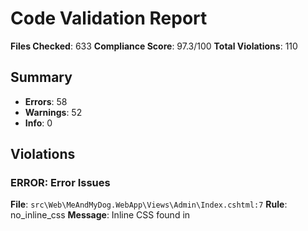 # Code Validation Report
**Files Checked**: 633
**Compliance Score**: 97.3/100
**Total Violations**: 110

## Summary
- **Errors**: 58
- **Warnings**: 52
- **Info**: 0

## Violations
### ERROR: Error Issues
**File**: `src\Web\MeAndMyDog.WebApp\Views\Admin\Index.cshtml:7`
**Rule**: no_inline_css
**Message**: Inline CSS found in <style> tag
**Suggestion**: Move CSS to a separate .css file in wwwroot/css/ and reference it with a <link> tag

**File**: `src\Web\MeAndMyDog.WebApp\Views\Admin\Index.cshtml:606`
**Rule**: no_style_attributes
**Message**: Inline style attribute found: style="--stat-color: var(--admin-primary);"
**Suggestion**: Use CSS classes instead of inline styles

**File**: `src\Web\MeAndMyDog.WebApp\Views\Admin\Index.cshtml:621`
**Rule**: no_style_attributes
**Message**: Inline style attribute found: style="--stat-color: var(--admin-success);"
**Suggestion**: Use CSS classes instead of inline styles

**File**: `src\Web\MeAndMyDog.WebApp\Views\Admin\Index.cshtml:636`
**Rule**: no_style_attributes
**Message**: Inline style attribute found: style="--stat-color: var(--admin-warning);"
**Suggestion**: Use CSS classes instead of inline styles

**File**: `src\Web\MeAndMyDog.WebApp\Views\Admin\Index.cshtml:651`
**Rule**: no_style_attributes
**Message**: Inline style attribute found: style="--stat-color: var(--admin-info);"
**Suggestion**: Use CSS classes instead of inline styles

**File**: `src\Web\MeAndMyDog.WebApp\Views\Admin\Index.cshtml:733`
**Rule**: no_style_attributes
**Message**: Inline style attribute found: style="width: 98%"
**Suggestion**: Use CSS classes instead of inline styles

**File**: `src\Web\MeAndMyDog.WebApp\Views\Admin\Index.cshtml:747`
**Rule**: no_style_attributes
**Message**: Inline style attribute found: style="width: 65%"
**Suggestion**: Use CSS classes instead of inline styles

**File**: `src\Web\MeAndMyDog.WebApp\Views\Admin\Index.cshtml:761`
**Rule**: no_style_attributes
**Message**: Inline style attribute found: style="width: 92%"
**Suggestion**: Use CSS classes instead of inline styles

**File**: `src\Web\MeAndMyDog.WebApp\Views\Admin\Index.cshtml:1169`
**Rule**: no_style_attributes
**Message**: Inline style attribute found: style="--stat-color: var(--admin-warning);"
**Suggestion**: Use CSS classes instead of inline styles

**File**: `src\Web\MeAndMyDog.WebApp\Views\Admin\Index.cshtml:1173`
**Rule**: no_style_attributes
**Message**: Inline style attribute found: style="--stat-color: var(--admin-success);"
**Suggestion**: Use CSS classes instead of inline styles

**File**: `src\Web\MeAndMyDog.WebApp\Views\Admin\Index.cshtml:1177`
**Rule**: no_style_attributes
**Message**: Inline style attribute found: style="--stat-color: var(--admin-danger);"
**Suggestion**: Use CSS classes instead of inline styles

**File**: `src\Web\MeAndMyDog.WebApp\Views\Admin\Index.cshtml:1181`
**Rule**: no_style_attributes
**Message**: Inline style attribute found: style="--stat-color: var(--admin-info);"
**Suggestion**: Use CSS classes instead of inline styles

**File**: `src\Web\MeAndMyDog.WebApp\Views\Admin\Index.cshtml:1193`
**Rule**: no_style_attributes
**Message**: Inline style attribute found: style="width: auto;"
**Suggestion**: Use CSS classes instead of inline styles

**File**: `src\Web\MeAndMyDog.WebApp\Views\Admin\Index.cshtml:1200`
**Rule**: no_style_attributes
**Message**: Inline style attribute found: style="width: auto;"
**Suggestion**: Use CSS classes instead of inline styles

**File**: `src\Web\MeAndMyDog.WebApp\Views\Shared\_Navigation.cshtml:53`
**Rule**: no_style_attributes
**Message**: Inline style attribute found: style="display: none;"
**Suggestion**: Use CSS classes instead of inline styles

**File**: `src\Web\MeAndMyDog.WebApp\Views\Shared\_Navigation.cshtml:82`
**Rule**: no_style_attributes
**Message**: Inline style attribute found: style="display: none;"
**Suggestion**: Use CSS classes instead of inline styles

**File**: `src\Web\MeAndMyDog.WebApp\Controllers\API\UserSettingsApiController.cs:103`
**Rule**: no_incomplete_implementations
**Message**: Incomplete implementation: TODO comment found
**Suggestion**: Complete the implementation before committing

**File**: `src\Web\MeAndMyDog.WebApp\Controllers\API\UserSettingsApiController.cs:126`
**Rule**: no_incomplete_implementations
**Message**: Incomplete implementation: TODO comment found
**Suggestion**: Complete the implementation before committing

**File**: `src\Web\MeAndMyDog.WebApp\Controllers\API\UserSettingsApiController.cs:349`
**Rule**: no_incomplete_implementations
**Message**: Incomplete implementation: TODO comment found
**Suggestion**: Complete the implementation before committing

**File**: `src\Web\MeAndMyDog.WebApp\Controllers\API\UserSettingsApiController.cs:500`
**Rule**: no_incomplete_implementations
**Message**: Incomplete implementation: TODO comment found
**Suggestion**: Complete the implementation before committing

**File**: `src\Web\MeAndMyDog.WebApp\Views\AccountSettings\Index.cshtml:979`
**Rule**: no_inline_css
**Message**: Inline CSS found in <style> tag
**Suggestion**: Move CSS to a separate .css file in wwwroot/css/ and reference it with a <link> tag

**File**: `src\Web\MeAndMyDog.WebApp\Views\AccountSettings\Index.cshtml:75`
**Rule**: no_style_attributes
**Message**: Inline style attribute found: style="`width: ${passwordStrength}%`"
**Suggestion**: Use CSS classes instead of inline styles

**File**: `src\Web\MeAndMyDog.WebApp\Views\AccountSettings\Index.cshtml:639`
**Rule**: no_style_attributes
**Message**: Inline style attribute found: style="display: none;"
**Suggestion**: Use CSS classes instead of inline styles

**File**: `src\Web\MeAndMyDog.WebApp\Views\AccountSettings\Index.cshtml:734`
**Rule**: no_style_attributes
**Message**: Inline style attribute found: style="display: none;"
**Suggestion**: Use CSS classes instead of inline styles

**File**: `src\Web\MeAndMyDog.WebApp\Views\AccountSettings\Index.cshtml:783`
**Rule**: no_style_attributes
**Message**: Inline style attribute found: style="display: none;"
**Suggestion**: Use CSS classes instead of inline styles

**File**: `src\Web\MeAndMyDog.WebApp\Views\AccountSettings\Index.cshtml:908`
**Rule**: no_style_attributes
**Message**: Inline style attribute found: style="display: none;"
**Suggestion**: Use CSS classes instead of inline styles

**File**: `src\Web\MeAndMyDog.WebApp\Views\Search\Index.cshtml:18`
**Rule**: no_inline_javascript
**Message**: Inline JavaScript found in <script> tag
**Suggestion**: Move JavaScript to a separate .js file in wwwroot/js/ and reference it with <script src="">

**File**: `src\Web\MeAndMyDog.WebApp\Views\Search\Index.cshtml:23`
**Rule**: no_inline_javascript
**Message**: Inline JavaScript found in <script> tag
**Suggestion**: Move JavaScript to a separate .js file in wwwroot/js/ and reference it with <script src="">

**File**: `src\Web\MeAndMyDog.WebApp\Views\Search\Index.cshtml:26`
**Rule**: no_inline_javascript
**Message**: Inline JavaScript found in <script> tag
**Suggestion**: Move JavaScript to a separate .js file in wwwroot/js/ and reference it with <script src="">

**File**: `src\Web\MeAndMyDog.WebApp\Views\Profile\Index.cshtml:10`
**Rule**: no_inline_css
**Message**: Inline CSS found in <style> tag
**Suggestion**: Move CSS to a separate .css file in wwwroot/css/ and reference it with a <link> tag

**File**: `src\Web\MeAndMyDog.WebApp\Views\Profile\Index.cshtml:2824`
**Rule**: no_style_attributes
**Message**: Inline style attribute found: style="`width: ${(kycVerificationStep / 4 * 100)}%`"
**Suggestion**: Use CSS classes instead of inline styles

**File**: `src\Web\MeAndMyDog.WebApp\Views\Profile\Index.cshtml:3232`
**Rule**: no_style_attributes
**Message**: Inline style attribute found: style="width: 66%"
**Suggestion**: Use CSS classes instead of inline styles

**File**: `src\Web\MeAndMyDog.WebApp\Views\Profile\Index.cshtml:3241`
**Rule**: no_style_attributes
**Message**: Inline style attribute found: style="width: 85%"
**Suggestion**: Use CSS classes instead of inline styles

**File**: `src\Web\MeAndMyDog.WebApp\Views\Profile\Index.cshtml:434`
**Rule**: no_inline_javascript
**Message**: Inline JavaScript found in <script> tag
**Suggestion**: Move JavaScript to a separate .js file in wwwroot/js/ and reference it with <script src="">

**File**: `src\Web\MeAndMyDog.WebApp\Views\Pets\Index.cshtml:317`
**Rule**: no_inline_css
**Message**: Inline CSS found in <style> tag
**Suggestion**: Move CSS to a separate .css file in wwwroot/css/ and reference it with a <link> tag

**File**: `src\Web\MeAndMyDog.WebApp\Views\Pets\Index.cshtml:370`
**Rule**: no_inline_javascript
**Message**: Inline JavaScript found in <script> tag
**Suggestion**: Move JavaScript to a separate .js file in wwwroot/js/ and reference it with <script src="">

**File**: `src\Web\MeAndMyDog.WebApp\Views\Home\Index.cshtml:187`
**Rule**: no_style_attributes
**Message**: Inline style attribute found: style="{ transform: `translateX(-${activeProviderIndex * 100}%)` }"
**Suggestion**: Use CSS classes instead of inline styles

**File**: `src\Web\MeAndMyDog.WebApp\Views\Home\Index.cshtml:463`
**Rule**: no_style_attributes
**Message**: Inline style attribute found: style="`transition-delay: ${1600 + (index * 200)}ms;`"
**Suggestion**: Use CSS classes instead of inline styles

**File**: `src\Web\MeAndMyDog.WebApp\Views\PetHealth\Index.cshtml:7`
**Rule**: no_inline_css
**Message**: Inline CSS found in <style> tag
**Suggestion**: Move CSS to a separate .css file in wwwroot/css/ and reference it with a <link> tag

**File**: `src\Web\MeAndMyDog.WebApp\Views\PetHealth\Index.cshtml:376`
**Rule**: no_inline_javascript
**Message**: Inline JavaScript found in <script> tag
**Suggestion**: Move JavaScript to a separate .js file in wwwroot/js/ and reference it with <script src="">

**File**: `src\Web\MeAndMyDog.WebApp\Views\Messages\Index.cshtml:435`
**Rule**: no_style_attributes
**Message**: Inline style attribute found: style="max-height: 120px;"
**Suggestion**: Use CSS classes instead of inline styles

**File**: `src\Web\MeAndMyDog.WebApp\Views\Messages\Index.cshtml:1033`
**Rule**: no_inline_javascript
**Message**: Inline JavaScript found in <script> tag
**Suggestion**: Move JavaScript to a separate .js file in wwwroot/js/ and reference it with <script src="">

**File**: `src\Web\MeAndMyDog.WebApp\Services\ApiRoleNavigationService.cs:55`
**Rule**: no_incomplete_implementations
**Message**: Incomplete implementation: TODO comment found
**Suggestion**: Complete the implementation before committing

**File**: `src\Web\MeAndMyDog.WebApp\Services\ApiAuthService.cs:36`
**Rule**: class_single_per_file
**Message**: Multiple public classes found in file: ApiAuthService, UserInfo, ProviderEligibilityInfo, ApiResponse
**Suggestion**: Move class "ApiAuthService" to its own file: ApiAuthService.cs

**File**: `src\Web\MeAndMyDog.WebApp\Services\ApiAuthService.cs:145`
**Rule**: class_single_per_file
**Message**: Multiple public classes found in file: ApiAuthService, UserInfo, ProviderEligibilityInfo, ApiResponse
**Suggestion**: Move class "UserInfo" to its own file: UserInfo.cs

**File**: `src\Web\MeAndMyDog.WebApp\Services\ApiAuthService.cs:158`
**Rule**: class_single_per_file
**Message**: Multiple public classes found in file: ApiAuthService, UserInfo, ProviderEligibilityInfo, ApiResponse
**Suggestion**: Move class "ProviderEligibilityInfo" to its own file: ProviderEligibilityInfo.cs

**File**: `src\Web\MeAndMyDog.WebApp\Services\ApiAuthService.cs:168`
**Rule**: class_single_per_file
**Message**: Multiple public classes found in file: ApiAuthService, UserInfo, ProviderEligibilityInfo, ApiResponse
**Suggestion**: Move class "ApiResponse" to its own file: ApiResponse.cs

**File**: `src\Web\MeAndMyDog.WebApp\Views\Shared\_RoleSwitcher.cshtml:95`
**Rule**: no_inline_css
**Message**: Inline CSS found in <style> tag
**Suggestion**: Move CSS to a separate .css file in wwwroot/css/ and reference it with a <link> tag

**File**: `src\Web\MeAndMyDog.WebApp\Views\Shared\_RoleSwitcher.cshtml:46`
**Rule**: no_inline_javascript
**Message**: Inline JavaScript found in <script> tag
**Suggestion**: Move JavaScript to a separate .js file in wwwroot/js/ and reference it with <script src="">

**File**: `src\Web\MeAndMyDog.WebApp\Models\NavigationModels.cs:2`
**Rule**: class_single_per_file
**Message**: Multiple public classes found in file: UserNavigationContext, UserRole, NavigationMenuItem
**Suggestion**: Move class "UserNavigationContext" to its own file: UserNavigationContext.cs

**File**: `src\Web\MeAndMyDog.WebApp\Models\NavigationModels.cs:38`
**Rule**: class_single_per_file
**Message**: Multiple public classes found in file: UserNavigationContext, UserRole, NavigationMenuItem
**Suggestion**: Move class "UserRole" to its own file: UserRole.cs

**File**: `src\Web\MeAndMyDog.WebApp\Models\NavigationModels.cs:79`
**Rule**: class_single_per_file
**Message**: Multiple public classes found in file: UserNavigationContext, UserRole, NavigationMenuItem
**Suggestion**: Move class "NavigationMenuItem" to its own file: NavigationMenuItem.cs

**File**: `src\API\MeAndMyDog.API\Services\Implementations\ProviderUpgradeService.cs:109`
**Rule**: no_incomplete_implementations
**Message**: Incomplete implementation: TODO comment found
**Suggestion**: Complete the implementation before committing

**File**: `src\API\MeAndMyDog.API\Services\FriendshipValidationService.cs:6`
**Rule**: class_single_per_file
**Message**: Multiple public classes found in file: FriendshipValidationService, ConversationValidationResult, FriendshipStatusInfo
**Suggestion**: Move class "FriendshipValidationService" to its own file: FriendshipValidationService.cs

**File**: `src\API\MeAndMyDog.API\Services\FriendshipValidationService.cs:208`
**Rule**: class_single_per_file
**Message**: Multiple public classes found in file: FriendshipValidationService, ConversationValidationResult, FriendshipStatusInfo
**Suggestion**: Move class "ConversationValidationResult" to its own file: ConversationValidationResult.cs

**File**: `src\API\MeAndMyDog.API\Services\FriendshipValidationService.cs:229`
**Rule**: class_single_per_file
**Message**: Multiple public classes found in file: FriendshipValidationService, ConversationValidationResult, FriendshipStatusInfo
**Suggestion**: Move class "FriendshipStatusInfo" to its own file: FriendshipStatusInfo.cs

**File**: `src\Web\MeAndMyDog.WebApp\Views\Shared\_Layout.cshtml:58`
**Rule**: no_inline_javascript
**Message**: Inline JavaScript found in <script> tag
**Suggestion**: Move JavaScript to a separate .js file in wwwroot/js/ and reference it with <script src="">

**File**: `src\Web\MeAndMyDog.WebApp\Views\Shared\_Layout.cshtml:39`
**Rule**: no_inline_event_handlers
**Message**: Inline event handler found: onload
**Suggestion**: Use addEventListener in a separate JavaScript file or use a JavaScript framework event binding

### WARNING: Warning Issues
**File**: `src\API\MeAndMyDog.API\Models\DTOs\Common\ApiResponseT.cs:1`
**Rule**: xml_documentation_required
**Message**: Public class "ApiResponse" missing XML documentation
**Suggestion**: Add /// <summary> documentation above class "ApiResponse"

**File**: `src\Web\MeAndMyDog.WebApp\Controllers\API\StripeWebhookController.cs:1`
**Rule**: xml_documentation_required
**Message**: Public class "StripeWebhookController" missing XML documentation
**Suggestion**: Add /// <summary> documentation above class "StripeWebhookController"

**File**: `src\API\MeAndMyDog.API\Models\DTOs\Common\ApiResponse.cs:1`
**Rule**: xml_documentation_required
**Message**: Public class "ApiResponse" missing XML documentation
**Suggestion**: Add /// <summary> documentation above class "ApiResponse"

**File**: `src\API\MeAndMyDog.API\Models\DTOs\Friends\FriendDto.cs:1`
**Rule**: xml_documentation_required
**Message**: Public class "FriendDto" missing XML documentation
**Suggestion**: Add /// <summary> documentation above class "FriendDto"

**File**: `src\API\MeAndMyDog.API\Models\DTOs\Friends\UserBasicInfoDto.cs:1`
**Rule**: xml_documentation_required
**Message**: Public class "UserBasicInfoDto" missing XML documentation
**Suggestion**: Add /// <summary> documentation above class "UserBasicInfoDto"

**File**: `src\API\MeAndMyDog.API\Models\DTOs\Friends\FriendRequestDto.cs:1`
**Rule**: xml_documentation_required
**Message**: Public class "FriendRequestDto" missing XML documentation
**Suggestion**: Add /// <summary> documentation above class "FriendRequestDto"

**File**: `src\Web\MeAndMyDog.WebApp\Controllers\API\UserSettingsApiController.cs:1`
**Rule**: xml_documentation_required
**Message**: Public class "UserSettingsApiController" missing XML documentation
**Suggestion**: Add /// <summary> documentation above class "UserSettingsApiController"

**File**: `src\Web\MeAndMyDog.WebApp\Models\DTOs\Billing\DeleteAccountDto.cs:1`
**Rule**: xml_documentation_required
**Message**: Public class "DeleteAccountDto" missing XML documentation
**Suggestion**: Add /// <summary> documentation above class "DeleteAccountDto"

**File**: `src\Web\MeAndMyDog.WebApp\Models\DTOs\Billing\TaxInfoDto.cs:1`
**Rule**: xml_documentation_required
**Message**: Public class "TaxInfoDto" missing XML documentation
**Suggestion**: Add /// <summary> documentation above class "TaxInfoDto"

**File**: `src\Web\MeAndMyDog.WebApp\Models\DTOs\Billing\ChangePlanDto.cs:1`
**Rule**: xml_documentation_required
**Message**: Public class "ChangePlanDto" missing XML documentation
**Suggestion**: Add /// <summary> documentation above class "ChangePlanDto"

**File**: `src\Web\MeAndMyDog.WebApp\Models\DTOs\Billing\AddPaymentMethodDto.cs:1`
**Rule**: xml_documentation_required
**Message**: Public class "AddPaymentMethodDto" missing XML documentation
**Suggestion**: Add /// <summary> documentation above class "AddPaymentMethodDto"

**File**: `src\Web\MeAndMyDog.WebApp\Models\DTOs\Billing\BillingHistoryDto.cs:1`
**Rule**: xml_documentation_required
**Message**: Public class "BillingHistoryDto" missing XML documentation
**Suggestion**: Add /// <summary> documentation above class "BillingHistoryDto"

**File**: `src\Web\MeAndMyDog.WebApp\Models\DTOs\Billing\PaymentMethodDto.cs:1`
**Rule**: xml_documentation_required
**Message**: Public class "PaymentMethodDto" missing XML documentation
**Suggestion**: Add /// <summary> documentation above class "PaymentMethodDto"

**File**: `src\Web\MeAndMyDog.WebApp\Models\DTOs\Billing\SubscriptionDto.cs:1`
**Rule**: xml_documentation_required
**Message**: Public class "SubscriptionDto" missing XML documentation
**Suggestion**: Add /// <summary> documentation above class "SubscriptionDto"

**File**: `src\Web\MeAndMyDog.WebApp\Models\DTOs\UserProfileDto.cs:1`
**Rule**: xml_documentation_required
**Message**: Public class "UserProfileDto" missing XML documentation
**Suggestion**: Add /// <summary> documentation above class "UserProfileDto"

**File**: `src\Web\MeAndMyDog.WebApp\Models\DTOs\TwoFactorAuth\TwoFactorStatusDto.cs:1`
**Rule**: xml_documentation_required
**Message**: Public class "TwoFactorStatusDto" missing XML documentation
**Suggestion**: Add /// <summary> documentation above class "TwoFactorStatusDto"

**File**: `src\Web\MeAndMyDog.WebApp\Models\DTOs\TwoFactorAuth\Disable2FADto.cs:1`
**Rule**: xml_documentation_required
**Message**: Public class "Disable2FADto" missing XML documentation
**Suggestion**: Add /// <summary> documentation above class "Disable2FADto"

**File**: `src\Web\MeAndMyDog.WebApp\Models\DTOs\TwoFactorAuth\Verify2FADto.cs:1`
**Rule**: xml_documentation_required
**Message**: Public class "Verify2FADto" missing XML documentation
**Suggestion**: Add /// <summary> documentation above class "Verify2FADto"

**File**: `src\Web\MeAndMyDog.WebApp\Models\DTOs\TwoFactorAuth\Setup2FAResponseDto.cs:1`
**Rule**: xml_documentation_required
**Message**: Public class "Setup2FAResponseDto" missing XML documentation
**Suggestion**: Add /// <summary> documentation above class "Setup2FAResponseDto"

**File**: `src\Web\MeAndMyDog.WebApp\Models\DTOs\TwoFactorAuth\Enable2FADto.cs:1`
**Rule**: xml_documentation_required
**Message**: Public class "Enable2FADto" missing XML documentation
**Suggestion**: Add /// <summary> documentation above class "Enable2FADto"

**File**: `src\Web\MeAndMyDog.WebApp\Models\DTOs\UserProfile\PrivacySettingsDto.cs:1`
**Rule**: xml_documentation_required
**Message**: Public class "PrivacySettingsDto" missing XML documentation
**Suggestion**: Add /// <summary> documentation above class "PrivacySettingsDto"

**File**: `src\Web\MeAndMyDog.WebApp\Models\DTOs\UserProfile\NotificationPreferencesDto.cs:1`
**Rule**: xml_documentation_required
**Message**: Public class "NotificationPreferencesDto" missing XML documentation
**Suggestion**: Add /// <summary> documentation above class "NotificationPreferencesDto"

**File**: `src\Web\MeAndMyDog.WebApp\Models\DTOs\UserProfile\SessionDto.cs:1`
**Rule**: xml_documentation_required
**Message**: Public class "SessionDto" missing XML documentation
**Suggestion**: Add /// <summary> documentation above class "SessionDto"

**File**: `src\Web\MeAndMyDog.WebApp\Models\DTOs\UserProfile\ChangePasswordDto.cs:1`
**Rule**: xml_documentation_required
**Message**: Public class "ChangePasswordDto" missing XML documentation
**Suggestion**: Add /// <summary> documentation above class "ChangePasswordDto"

**File**: `src\Web\MeAndMyDog.WebApp\Models\DTOs\UserProfile\UpdateUserProfileDto.cs:1`
**Rule**: xml_documentation_required
**Message**: Public class "UpdateUserProfileDto" missing XML documentation
**Suggestion**: Add /// <summary> documentation above class "UpdateUserProfileDto"

**File**: `src\Web\MeAndMyDog.WebApp\Controllers\AccountSettingsController.cs:1`
**Rule**: xml_documentation_required
**Message**: Public class "AccountSettingsController" missing XML documentation
**Suggestion**: Add /// <summary> documentation above class "AccountSettingsController"

**File**: `src\API\MeAndMyDog.API\Controllers\DashboardController.cs:1`
**Rule**: xml_documentation_required
**Message**: Public class "DashboardController" missing XML documentation
**Suggestion**: Add /// <summary> documentation above class "DashboardController"

**File**: `src\API\MeAndMyDog.API\Migrations\20250723142013_AccountSettings.cs:1`
**Rule**: xml_documentation_required
**Message**: Public class "AccountSettings" missing XML documentation
**Suggestion**: Add /// <summary> documentation above class "AccountSettings"

**File**: `src\API\MeAndMyDog.API\Migrations\20250723104348_ProviderDashboardV2.cs:1`
**Rule**: xml_documentation_required
**Message**: Public class "ProviderDashboardV2" missing XML documentation
**Suggestion**: Add /// <summary> documentation above class "ProviderDashboardV2"

**File**: `src\Web\MeAndMyDog.WebApp\Controllers\AuthController.cs:1`
**Rule**: xml_documentation_required
**Message**: Public class "AuthController" missing XML documentation
**Suggestion**: Add /// <summary> documentation above class "AuthController"

**File**: `src\Web\MeAndMyDog.WebApp\Controllers\PetHealthController.cs:1`
**Rule**: xml_documentation_required
**Message**: Public class "PetHealthController" missing XML documentation
**Suggestion**: Add /// <summary> documentation above class "PetHealthController"

**File**: `src\API\MeAndMyDog.API\Migrations\20250723071109_ProviderDashboard.cs:1`
**Rule**: xml_documentation_required
**Message**: Public class "ProviderDashboard" missing XML documentation
**Suggestion**: Add /// <summary> documentation above class "ProviderDashboard"

**File**: `src\API\MeAndMyDog.API\Migrations\20250723025408_AddProviderBusinessEntities.cs:1`
**Rule**: xml_documentation_required
**Message**: Public class "AddProviderBusinessEntities" missing XML documentation
**Suggestion**: Add /// <summary> documentation above class "AddProviderBusinessEntities"

**File**: `src\API\MeAndMyDog.API\Migrations\20250722172000_DashboardFeaturesV3.cs:1`
**Rule**: xml_documentation_required
**Message**: Public class "DashboardFeaturesV3" missing XML documentation
**Suggestion**: Add /// <summary> documentation above class "DashboardFeaturesV3"

**File**: `src\API\MeAndMyDog.API\Migrations\20250722170927_DashboardEnhancements.cs:1`
**Rule**: xml_documentation_required
**Message**: Public class "DashboardEnhancements" missing XML documentation
**Suggestion**: Add /// <summary> documentation above class "DashboardEnhancements"

**File**: `src\API\MeAndMyDog.API\Migrations\20250722165018_DashboardFeaturesV2.cs:1`
**Rule**: xml_documentation_required
**Message**: Public class "DashboardFeaturesV2" missing XML documentation
**Suggestion**: Add /// <summary> documentation above class "DashboardFeaturesV2"

**File**: `src\API\MeAndMyDog.API\Migrations\20250720151421_AddAuthServiceAndRoleEntities.cs:1`
**Rule**: xml_documentation_required
**Message**: Public class "AddAuthServiceAndRoleEntities" missing XML documentation
**Suggestion**: Add /// <summary> documentation above class "AddAuthServiceAndRoleEntities"

**File**: `src\API\MeAndMyDog.API\Migrations\20250722160051_DashboardFeatures.cs:1`
**Rule**: xml_documentation_required
**Message**: Public class "DashboardFeatures" missing XML documentation
**Suggestion**: Add /// <summary> documentation above class "DashboardFeatures"

**File**: `src\API\MeAndMyDog.API\Migrations\20250722081837_MessagingSystem.cs:1`
**Rule**: xml_documentation_required
**Message**: Public class "MessagingSystem" missing XML documentation
**Suggestion**: Add /// <summary> documentation above class "MessagingSystem"

**File**: `src\API\MeAndMyDog.API\Migrations\20250721112907_PostcodeWork.cs:1`
**Rule**: xml_documentation_required
**Message**: Public class "PostcodeWork" missing XML documentation
**Suggestion**: Add /// <summary> documentation above class "PostcodeWork"

**File**: `src\API\MeAndMyDog.API\Migrations\20250721100130_IsPremiumScript.cs:1`
**Rule**: xml_documentation_required
**Message**: Public class "IsPremiumScript" missing XML documentation
**Suggestion**: Add /// <summary> documentation above class "IsPremiumScript"

**File**: `tests\MeAndMyDog.API.MigrationTests\MigrationIntegrationTests.cs:1`
**Rule**: xml_documentation_required
**Message**: Public class "MigrationIntegrationTests" missing XML documentation
**Suggestion**: Add /// <summary> documentation above class "MigrationIntegrationTests"

**File**: `src\Web\MeAndMyDog.WebApp\Hubs\DashboardHub.cs:1`
**Rule**: xml_documentation_required
**Message**: Public class "DashboardHub" missing XML documentation
**Suggestion**: Add /// <summary> documentation above class "DashboardHub"

**File**: `src\Web\MeAndMyDog.WebApp\Controllers\AuthProxyController.cs:1`
**Rule**: xml_documentation_required
**Message**: Public class "AuthProxyController" missing XML documentation
**Suggestion**: Add /// <summary> documentation above class "AuthProxyController"

**File**: `src\Web\MeAndMyDog.WebApp\Controllers\MessagingProxyController.cs:1`
**Rule**: xml_documentation_required
**Message**: Public class "MessagingProxyController" missing XML documentation
**Suggestion**: Add /// <summary> documentation above class "MessagingProxyController"

**File**: `src\API\MeAndMyDog.API\DTOs\Address\AddressSearchResultDto.cs:1`
**Rule**: xml_documentation_required
**Message**: Public class "AddressSearchResultDto" missing XML documentation
**Suggestion**: Add /// <summary> documentation above class "AddressSearchResultDto"

**File**: `src\API\MeAndMyDog.API\DTOs\Address\PostcodeInfoDto.cs:1`
**Rule**: xml_documentation_required
**Message**: Public class "PostcodeInfoDto" missing XML documentation
**Suggestion**: Add /// <summary> documentation above class "PostcodeInfoDto"

**File**: `src\API\MeAndMyDog.API\DTOs\Address\CitySearchResultDto.cs:1`
**Rule**: xml_documentation_required
**Message**: Public class "CitySearchResultDto" missing XML documentation
**Suggestion**: Add /// <summary> documentation above class "CitySearchResultDto"

**File**: `src\API\MeAndMyDog.API\DTOs\Address\AddressDetailDto.cs:1`
**Rule**: xml_documentation_required
**Message**: Public class "AddressDetailDto" missing XML documentation
**Suggestion**: Add /// <summary> documentation above class "AddressDetailDto"

**File**: `src\API\MeAndMyDog.API\Services\Implementations\AddressLookupService.cs:1`
**Rule**: xml_documentation_required
**Message**: Public class "AddressLookupService" missing XML documentation
**Suggestion**: Add /// <summary> documentation above class "AddressLookupService"

**File**: `src\API\MeAndMyDog.API\Controllers\AddressLookupController.cs:1`
**Rule**: xml_documentation_required
**Message**: Public class "AddressLookupController" missing XML documentation
**Suggestion**: Add /// <summary> documentation above class "AddressLookupController"

**File**: `tests\messaging-system-verification.cs:1`
**Rule**: xml_documentation_required
**Message**: Public class "MessagingSystemVerification" missing XML documentation
**Suggestion**: Add /// <summary> documentation above class "MessagingSystemVerification"
